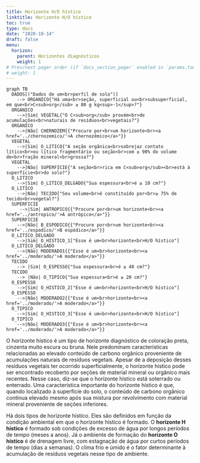 ```yaml
---
title: Horizonte H/O hístico
linktitle: Horizonte H/O hístico
toc: true
type: docs
date: "2020-10-14"
draft: false
menu:
  horizon:
    parent: Horizontes diagnósticos
    weight: 1
# Prev/next pager order (if `docs_section_pager` enabled in `params.toml`)
# weight: 1
---
```



<!-- https://mermaid-js.github.io/mermaid/diagrams-and-syntax-and-examples/flowchart.html -->

```mermaid
graph TB
  DADOS[("Dados de um<br>perfil de solo")]
    --> ORGANICO{"Há uma<br>seção, superficial ou<br>subsuperficial, em que<br>C<sub>org</sub> ≥ 80 g kg<sup>-1</sup>?"}
  ORGANICO
    -->|Sim| VEGETAL{"O C<sub>org</sub> provém<br>de acumulações<br>naturais de resíduos<br>vegetais?"}
  ORGANICO
    -->|Não| CHERNOZEM{{"Procure por<br>um horizonte<br><a href='../chernozemico/'>A chernozêmico</a>"}}
  VEGETAL
    -->|Sim| O_LITICO{"A seção orgânica<br>sobrejaz contato lítico<br>ou lítico fragmentário ou seção<br>com ≥ 90% do volume de<br>fração mineral<br>grossa?"}
  VEGETAL
    -->|Não| SUPERFICIE{"A seção<br>rica em C<sub>org</sub><br>está à superfície<br>do solo?"}
  O_LITICO
    -->|Sim| O_LITICO_DELGADO{"Sua espessura<br>é ≥ 10 cm?"}
  O_LITICO
    -->|Não| TECIDO{"Seu volume<br>é constituído por<br>≥ 75% de tecido<br>vegetal?"}
  SUPERFICIE
     -->|Sim| ANTROPICO{{"Procure por<br>um horizonte<br><a href='../antropico/'>A antrópico</a>"}}
  SUPERFICIE
    -->|Não| B_ESPODICO{{"Procure por<br>um horizonte<br><a href='../espodico/'>B espódico</a>"}}
  O_LITICO_DELGADO
    -->|Sim| O_HISTICO_1["Esse é um<br>horizonte<br>H/O hístico"]
  O_LITICO_DELGADO
    -->|Não| MODERADO1{{"Esse é um<br>horizonte<br><a href='../moderado/'>A moderado</a>"}}
  TECIDO
    --> |Sim| O_ESPESSO{"Sua espessura<br>é ≥ 40 cm?"}
  TECIDO
    --> |Não| O_TIPICO{"Sua espessura<br>é ≥ 20 cm?"}
  O_ESPESSO
    -->|Sim| O_HISTICO_2["Esse é um<br>horizonte<br>H/O hístico"]
  O_ESPESSO
    -->|Não| MODERADO2{{"Esse é um<br>horizonte<br><a href='../moderado/'>A moderado</a>"}}
  O_TIPICO
    -->|Sim| O_HISTICO_3["Esse é um<br>horizonte<br>H/O hístico"]
  O_TIPICO
    -->|Não| MODERADO3{{"Esse é um<br>horizonte<br><a href='../moderado/'>A moderado</a>"}}
```

O horizonte hístico é um tipo de horizonte diagnóstico de coloração preta, cinzenta muito escura ou bruna. Nele predominam características relacionadas ao elevado conteúdo de carbono orgânico proveniente de acumulações naturais de resíduos vegetais. Apesar de a deposição desses resíduos vegetais ter ocorrido superficialmente, o horizonte hístico pode ser encontrado recoberto por seções de material mineral ou orgânico mais recentes. Nesse caso, diz-se que o horizonte hístico está soterrado ou enterrado. Uma característica importante do horizonte hístico é que, quando localizado à superfície do solo, o conteúdo de carbono orgânico continua elevado mesmo após sua mistura por revolvimento com material mineral proveniente de seções inferiores.

Há dois tipos de horizonte hístico. Eles são definidos em função da condição ambiental em que o horizonte hístico é formado. O __horizonte H hístico__ é formado sob condições de excesso de água por longos períodos de tempo (meses a anos). Já o ambiente de formação do __horizonte O hístico__ é de drenagem livre, com estagnação de água por curtos períodos de tempo (dias a semanas). O clima frio e úmido é o fator determinante à acumulação de resíduos vegetais nesse tipo de ambiente.